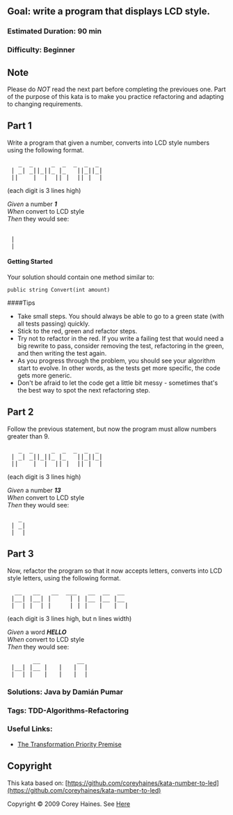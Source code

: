 ## Goal: write a program that displays LCD style.

### Estimated Duration: 90 min
### Difficulty: Beginner

Note
------
Please do *NOT* read the next part before completing the previoues one. Part of the purpose of this kata is to make you practice refactoring and adapting to changing requirements.

Part 1
------
Write a program that given a number, converts into LCD style numbers using the following format.

<pre>
   _  _     _  _  _  _  _  
 | _| _||_||_ |_   ||_||_|  
 ||_  _|  | _||_|  ||_| _|
</pre>

(each digit is 3 lines high)

*Given* a number ***1*** <br>
*When* convert to LCD style <br>
*Then* they would see:
<pre>
<!---->
 | 
 |
</pre>

#### Getting Started
Your solution should contain one method similar to: <br>
```
public string Convert(int amount)
```

####Tips
* Take small steps. You should always be able to go to a green state (with all tests passing) quickly.
* Stick to the red, green and refactor steps.
* Try not to refactor in the red. If you write a failing test that would need a big rewrite to pass, consider removing the test, refactoring in the green, and then writing the test again.
* As you progress through the problem, you should see your algorithm start to evolve. In other words, as the tests get more specific, the code gets more generic.
* Don't be afraid to let the code get a little bit messy - sometimes that's the best way to spot the next refactoring step.

Part 2
------
Follow the previous statement, but now the program must allow numbers greater than 9.

<pre>
   _  _     _  _  _  _  _  
 | _| _||_||_ |_   ||_||_|  
 ||_  _|  | _||_|  ||_| _|
</pre>

(each digit is 3 lines high)

*Given* a number ***13*** <br>
*When* convert to LCD style <br>
*Then* they would see:
<pre>
   _
 | _|
 | _|
</pre>
Part 3
------
Now, refactor the program so that it now accepts letters, converts into LCD style letters, using the following format.

<pre>
  __   __   __  ___   __  __  __
 |__| |__| |     | | |__ |__ |__
 |  | |__| |__  _|_| |__ |   |__|
</pre>

(each digit is 3 lines high, but n lines width)

*Given* a word ***HELLO*** <br>
*When* convert to LCD style <br>
*Then* they would see:
<pre>
       __          __
 |__| |__ |   |   |  |
 |  | |__ |__ |__ |__|
</pre>

### Solutions: Java by Damián Pumar
### Tags: TDD-Algorithms-Refactoring
### Useful Links:
* [The Transformation Priority Premise
](http://blog.cleancoder.com/uncle-bob/2013/05/27/TheTransformationPriorityPremise.html)

Copyright
------
This kata based on:
[https://github.com/coreyhaines/kata-number-to-led](https://github.com/coreyhaines/kata-number-to-led)

Copyright © 2009 Corey Haines. See [Here](https://github.com/coreyhaines/kata-number-to-led/blob/master/LICENSE)
